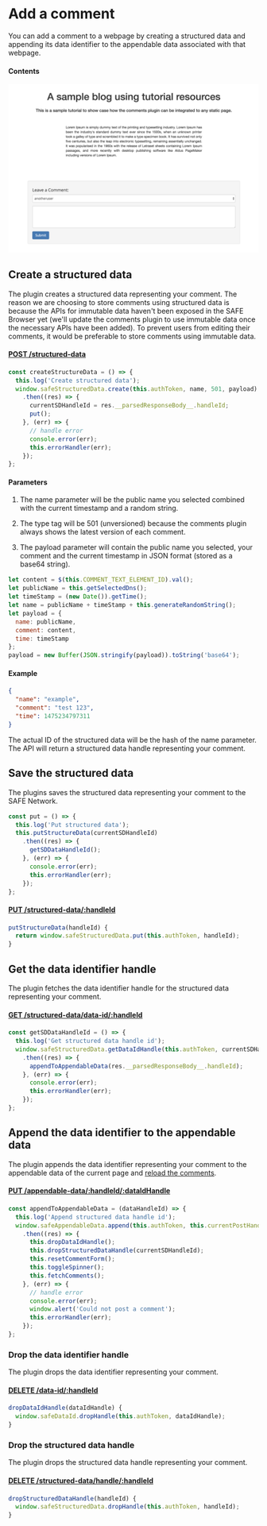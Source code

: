 # Add a comment

You can add a comment to a webpage by creating a structured data and appending its data identifier to the appendable data associated with that webpage.

#### Contents

<!-- toc -->

![Add a comment](img/add-a-comment.png)

## Create a structured data

The plugin creates a structured data representing your comment. The reason we are choosing to store comments using structured data is because the APIs for immutable data haven't been exposed in the SAFE Browser yet (we'll update the comments plugin to use immutable data once the necessary APIs have been added). To prevent users from editing their comments, it would be preferable to store comments using immutable data.

#### [POST /structured-data](https://github.com/maidsafe/rfcs/blob/master/text/0042-launcher-api-v0.6/api/structured_data.md#create)

```js
const createStructureData = () => {
  this.log('Create structured data');
  window.safeStructuredData.create(this.authToken, name, 501, payload)
    .then((res) => {
      currentSDHandleId = res.__parsedResponseBody__.handleId;
      put();
    }, (err) => {
      // handle error
      console.error(err);
      this.errorHandler(err);
    });
};
```

#### Parameters

1. The name parameter will be the public name you selected combined with the current timestamp and a random string.

2. The type tag will be 501 (unversioned) because the comments plugin always shows the latest version of each comment.

3. The payload parameter will contain the public name you selected, your comment and the current timestamp in JSON format (stored as a base64 string).

```js
let content = $(this.COMMENT_TEXT_ELEMENT_ID).val();
let publicName = this.getSelectedDns();
let timeStamp = (new Date()).getTime();
let name = publicName + timeStamp + this.generateRandomString();
let payload = {
  name: publicName,
  comment: content,
  time: timeStamp
};
payload = new Buffer(JSON.stringify(payload)).toString('base64');
```

#### Example

```json
{
  "name": "example",
  "comment": "test 123",
  "time": 1475234797311
}
```

The actual ID of the structured data will be the hash of the name parameter. The API will return a structured data handle representing your comment.

## Save the structured data

The plugins saves the structured data representing your comment to the SAFE Network.

```js
const put = () => {
  this.log('Put structured data');
  this.putStructureData(currentSDHandleId)
    .then((res) => {
      getSDDataHandleId();
    }, (err) => {
      console.error(err);
      this.errorHandler(err);
    });
};
```

#### [PUT /structured-data/:handleId](https://github.com/maidsafe/rfcs/blob/master/text/0042-launcher-api-v0.6/api/structured_data.md#save-structured-data)

```js
putStructureData(handleId) {
  return window.safeStructuredData.put(this.authToken, handleId);
}
```

## Get the data identifier handle

The plugin fetches the data identifier handle for the structured data representing your comment.

#### [GET /structured-data/data-id/:handleId](https://github.com/maidsafe/rfcs/blob/master/text/0042-launcher-api-v0.6/api/structured_data.md#get-dataidentifier-handle-for-structured-data)

```js
const getSDDataHandleId = () => {
  this.log('Get structured data handle id');
  window.safeStructuredData.getDataIdHandle(this.authToken, currentSDHandleId)
    .then((res) => {
      appendToAppendableData(res.__parsedResponseBody__.handleId);
    }, (err) => {
      console.error(err);
      this.errorHandler(err);
    });
};
```

## Append the data identifier to the appendable data

The plugin appends the data identifier representing your comment to the appendable data of the current page and [reload the comments](load-comments.md).

#### [PUT /appendable-data/:handleId/:dataIdHandle](https://github.com/maidsafe/rfcs/blob/master/text/0042-launcher-api-v0.6/api/appendable_data.md#append-data)

```js
const appendToAppendableData = (dataHandleId) => {
  this.log('Append structured data handle id');
  window.safeAppendableData.append(this.authToken, this.currentPostHandleId, dataHandleId)
    .then((res) => {
      this.dropDataIdHandle();
      this.dropStructuredDataHandle(currentSDHandleId);
      this.resetCommentForm();
      this.toggleSpinner();
      this.fetchComments();
    }, (err) => {
      // handle error
      console.error(err);
      window.alert('Could not post a comment');
      this.errorHandler(err);
    });
};
```

### Drop the data identifier handle

The plugin drops the data identifier representing your comment.

#### [DELETE /data-id/:handleId](https://github.com/maidsafe/rfcs/blob/master/text/0042-launcher-api-v0.6/api/data_identifier.md#drop-handle)

```js
dropDataIdHandle(dataIdHandle) {
  window.safeDataId.dropHandle(this.authToken, dataIdHandle);
}
```

### Drop the structured data handle

The plugin drops the structured data handle representing your comment.

#### [DELETE /structured-data/handle/:handleId](https://github.com/maidsafe/rfcs/blob/master/text/0042-launcher-api-v0.6/api/structured_data.md#drop-handle)

```js
dropStructuredDataHandle(handleId) {
  window.safeStructuredData.dropHandle(this.authToken, handleId);
}
```
